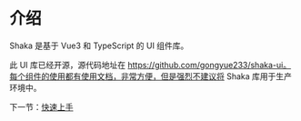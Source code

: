 # 介绍

Shaka 是基于 Vue3 和 TypeScript 的 UI 组件库。

此 UI 库已经开源，源代码地址在 https://github.com/gongyue233/shaka-ui。每个组件的使用都有使用文档，非常方便，但是强烈不建议将 Shaka 库用于生产环境中。

下一节：[快速上手](#/doc/get-start) 
